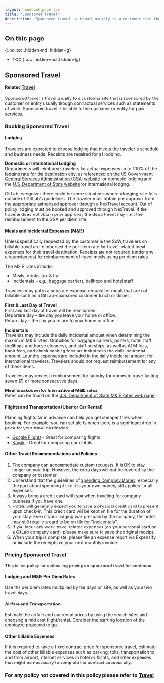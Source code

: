 ```yaml
---
layout: handbook-page-toc
title: "Sponsored Travel"
description: "Sponsored travel is travel usually to a customer site that is sponsored by the customer or entity usually though contractual services such as statements of work."
---
```


## On this page
{:.no_toc .hidden-md .hidden-lg}

- TOC
{:toc .hidden-md .hidden-lg}

## Sponsored Travel <a name="Sponsored-Travel"></a>

#### Related [Travel](/handbook/travel/)

Sponsored travel is travel usually to a customer site that is sponsored by the customer or entity usually though contractual services such as statements of work.  Sponsored travel is billable to the customer or entity for paid services.  

### Booking Sponsored Travel

#### Lodging

Travelers are expected to choose lodging that meets the traveler's schedule and business needs. Receipts are required for all lodging.

**Domestic or International Lodging**  
Departments will reimburse travelers for actual expenses up to 100% of the lodging rate for the destination city, as referenced on the [US Government General Services Administration (GSA) website](http://www.gsa.gov/portal/category/21287) for domestic lodging and the [U.S. Department of State website](http://aoprals.state.gov/web920/per_diem.asp) for international lodging.

GitLab recognizes there could be some situations where a lodging rate falls outside of GitLab's guidelines. The traveler must obtain pre-approval from the appropriate authorized approver through a [NexTravel](https://www.nextravel.com) account.  Out of policy lodging must be booked and approved through NexTravel. If the traveler does not obtain prior approval, the department may limit the reimbursement to the GSA per diem rate.

#### Meals and Incidental Expenses (M&IE)

Unless specifically requested by the customer in the SoW, travelers on billable travel are reimbursed the per diem rate for travel-related meal expenses for their travel destination. Receipts are not required (under any circumstances) for reimbursement of travel meals using per diem rates.

The M&IE rates include:

-   Meals, drinks, tax & tip
-   Incidentals – e.g., baggage carriers, bellhops and hotel staff

Travelers may put in a separate expense request for meals that are not billable such as a GitLab-sponsored customer lunch or dinner.  

**First & Last Day of Travel**  
First and last day of travel will be reimbursed.  
Departure day – the day you leave your home or office.  
Return day – the day you return to your home or office.  

**Incidentals**  
Travelers may include the daily incidental amount when determining the maximum M&IE rates. Gratuities for baggage carriers, porters, hotel staff (bellhops and house cleaners), and staff on ships, as well as ATM fees, bank fees, and check cashing fees are included in the daily incidental amount. Laundry expenses are included in the daily incidental amount for international travelers. Travelers should not request reimbursement for any of these items.

Travelers may request reimbursement for laundry for domestic travel lasting seven (7) or more consecutive days.

**Meal breakdown for International M&IE rates**   
Rates can be found on the [U.S. Department of State M&IE Rates web page](http://aoprals.state.gov/content.asp?content_id=114&menu_id&menu_id=81&menu_id=81).

#### Flights and Transportation (Uber or Car Rental)

Planning flights far in advance can help you get cheaper fares when booking. For example, you can set alerts when there is a significant drop in price for your travel destination.

- [Google Flights](https://www.google.com/flights/) - Great for comparing flights
- [Kayak](https://www.kayak.com) - Great for comparing car rentals

#### Other Travel Recommendations and Policies
1. The company can accommodate custom requests. It is OK to stay longer on your trip. However, the extra days will not be covered by the company or customer.
1. Understand that the guidelines of [Spending Company Money](/handbook/spending-company-money), especially the part about spending it like it is your own money, still applies for all expenses.
1. Always bring a credit card with you when traveling for company business if you have one.
1. Hotels will generally expect you to have a physical credit card to present upon check-in. This credit card will be kept on file for the duration of your stay. Even if your lodging was pre-paid by the company, the hotel may still require a card to be on file for "incidentals".
1. If you incur any work-travel related expenses (on your personal card or a GitLab company card), please make sure to save the original receipt.
1. When your trip is complete, please file an expense report via Expensify or include the receipts on your next monthly invoice.

### Pricing Sponsored Travel<a name="Pricing-Sponsored-Travel"></a>
This is the policy for estimating pricing on sponsored travel for contracts.

#### Lodging and M&IE Per Diem Rates 
Use the per diem rates multiplied by the days on site, as well as your two travel days.

#### Airfare and Transportation 
Estimate the airfare and car rental prices by using the search sites and choosing a mid cost flight/rental.  Consider the starting location of the employee projected to go.  

#### Other Billable Expenses 
If it is required to have a fixed contract price for sponsored travel, estimate the cost of other billable expenses such as parking, tolls, transportation to and from airport, internet services in hotel or flights, and other expenses that might be necessary to complete the contract successfully.

### For any policy not covered in this policy please refer to [Travel](/handbook/travel/)
